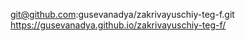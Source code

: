 git@github.com:gusevanadya/zakrivayuschiy-teg-f.git
https://gusevanadya.github.io/zakrivayuschiy-teg-f/